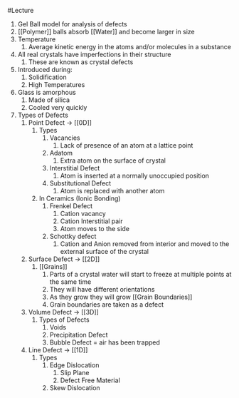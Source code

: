 #Lecture 
1. Gel Ball model for analysis of defects
2. [[Polymer]] balls absorb [[Water]] and become larger in size
3. Temperature
	1. Average kinetic energy in the atoms and/or molecules in a substance
4. All real crystals have imperfections in their structure
	1. These are known as crystal defects
5. Introduced during:
	1. Solidification
	2. High Temperatures
6. Glass is amorphous
	1. Made of silica
	2. Cooled very quickly
7. Types of Defects
	1. Point Defect $\to$ [[0D]]
		1. Types
			1. Vacancies
				1. Lack of presence of an atom at a lattice point
			2. Adatom
				1. Extra atom on the surface of crystal
			3. Interstitial Defect
				1. Atom is inserted at a normally unoccupied position
			4. Substitutional Defect
				1. Atom is replaced with another atom
		2. In Ceramics (Ionic Bonding)
			1. Frenkel Defect
				1. Cation vacancy
				2. Cation Interstitial pair
				3. Atom moves to the side
			2. Schottky defect
				1. Cation and Anion removed from interior and moved to the external surface of the crystal
	2. Surface Defect $\to$ [[2D]]
		1. [[Grains]]
			1. Parts of a crystal water will start to freeze at multiple points at the same time
			2. They will have different orientations
			3. As they grow they will grow [[Grain Boundaries]]
			4. Grain boundaries are taken as a defect
	3. Volume Defect $\to$ [[3D]]
		1. Types of Defects
			1. Voids
			2. Precipitation Defect
			3. Bubble Defect = air has been trapped
	4. Line Defect $\to$ [[1D]]
		1. Types
			1. Edge Dislocation
				1. Slip Plane
				2. Defect Free Material
			2. Skew Dislocation